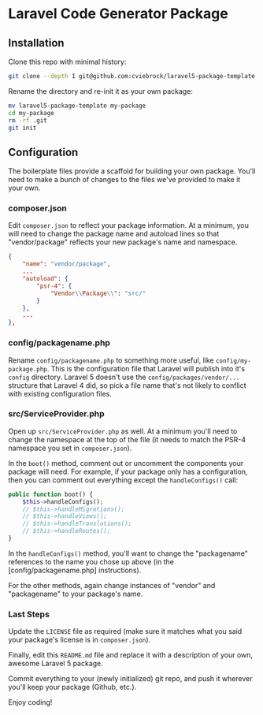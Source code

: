 # Laravel Code Generator Package

## Installation

Clone this repo with minimal history:

```sh
git clone --depth 1 git@github.com:cviebrock/laravel5-package-template.git
```

Rename the directory and re-init it as your own package:

```sh
mv laravel5-package-template my-package
cd my-package
rm -rf .git
git init
```


## Configuration

The boilerplate files provide a scaffold for building your own package.  You'll need to make a bunch of changes to the files we've provided to make it your own.


### composer.json

Edit `composer.json` to reflect your package information.  At a minimum, you will need to change the package name and autoload lines so that "vendor/package" reflects your new package's name and namespace.

```json
{
    "name": "vendor/package",
    ...
    "autoload": {
        "psr-4": {
            "Vendor\\Package\\": "src/"
        }
    },
    ...
},
```


### config/packagename.php

Rename `config/packagename.php` to something more useful, like `config/my-package.php`.  This is the configuration file that Laravel will publish into it's `config` directory.  Laravel 5 doesn't use the `config/packages/vendor/...` structure that Laravel 4 did, so pick a file name that's not likely to conflict with existing configuration files.


### src/ServiceProvider.php

Open up `src/ServiceProvider.php` as well.  At a minimum you'll need to change the namespace at the top of the file (it needs to match the PSR-4 namespace you set in `composer.json`).

In the `boot()` method, comment out or uncomment the components your package will need.  For example, if your package only has a configuration, then you can comment out everything except the `handleConfigs()` call:

```php
public function boot() {
    $this->handleConfigs();
    // $this->handleMigrations();
    // $this->handleViews();
    // $this->handleTranslations();
    // $this->handleRoutes();
}
```

In the `handleConfigs()` method, you'll want to change the "packagename" references to the name you chose up above (in the [config/packagename.php] instructions).

For the other methods, again change instances of "vendor" and "packagename" to your package's name.


### Last Steps

Update the `LICENSE` file as required (make sure it matches what you said your package's license is in `composer.json`).

Finally, edit this `README.md` file and replace it with a description of your own, awesome Laravel 5 package.

Commit everything to your (newly initialized) git repo, and push it wherever you'll keep your package (Github, etc.).

Enjoy coding!
